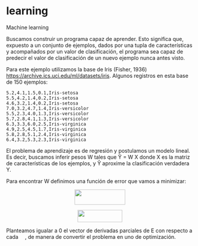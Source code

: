 # learning
Machine learning

Buscamos construir un programa capaz de aprender. Esto significa que, expuesto a un conjunto de ejemplos, dados por una tupla de características y acompañados por un valor de clasificación, el programa sea capaz de predecir el valor de clasificación de un nuevo ejemplo nunca antes visto.

Para este ejemplo utilizamos la base de Iris (Fisher, 1936) https://archive.ics.uci.edu/ml/datasets/iris. Algunos registros en esta base de 150 ejemplos:

    5.2,4.1,1.5,0.1,Iris-setosa
    5.5,4.2,1.4,0.2,Iris-setosa
    4.6,3.2,1.4,0.2,Iris-setosa
    7.0,3.2,4.7,1.4,Iris-versicolor
    5.5,2.3,4.0,1.3,Iris-versicolor
    5.7,2.8,4.1,1.3,Iris-versicolor
    6.3,3.3,6.0,2.5,Iris-virginica
    4.9,2.5,4.5,1.7,Iris-virginica
    5.8,2.8,5.1,2.4,Iris-virginica
    6.4,3.2,5.3,2.3,Iris-virginica

El problema de aprendizaje es de regresión y postulamos un modelo lineal. Es decir, buscamos inferir pesos W tales que Ŷ = W X donde X es la matriz de características de los ejemplos, y Ŷ aproxime la clasificación verdadera Y.

Para encontrar W definimos una función de error que vamos a minimizar:

<p align="center"><img src="/tex/2196a0cd525cc946fd0cec03f6e31d49.svg?invert_in_darkmode&sanitize=true" align=middle width=136.58967959999998pt height=41.10931275pt/></p>

<p align="center"><img src="/tex/f3466d3afcae760dd66a758161883f45.svg?invert_in_darkmode&sanitize=true" align=middle width=120.24380609999999pt height=32.990165999999995pt/></p>

Planteamos igualar a 0 el vector de derivadas parciales de E con respecto a cada <img src="/tex/9fc20fb1d3825674c6a279cb0d5ca636.svg?invert_in_darkmode&sanitize=true" align=middle width=14.045887349999989pt height=14.15524440000002pt/>, de manera de convertir el problema en uno de optimización.

<p align="center"><img src="/tex/91b6059f85860e09137e676b3bb8bb4d.svg?invert_in_darkmode&sanitize=true" align=middle width=56.917688850000005pt height=11.232861749999998pt/></p>

